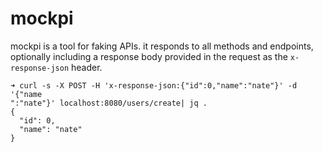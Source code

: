 # mockpi

mockpi is a tool for faking APIs. it responds to all methods and endpoints, optionally including a response body provided in the request as the `x-response-json` header.

```shell
➜ curl -s -X POST -H 'x-response-json:{"id":0,"name":"nate"}' -d '{"name
":"nate"}' localhost:8080/users/create| jq .
{
  "id": 0,
  "name": "nate"
}
```